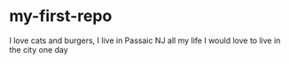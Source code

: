 # my-first-repo
I love cats and burgers, I live in Passaic NJ all my life I would love to live in the city one day
